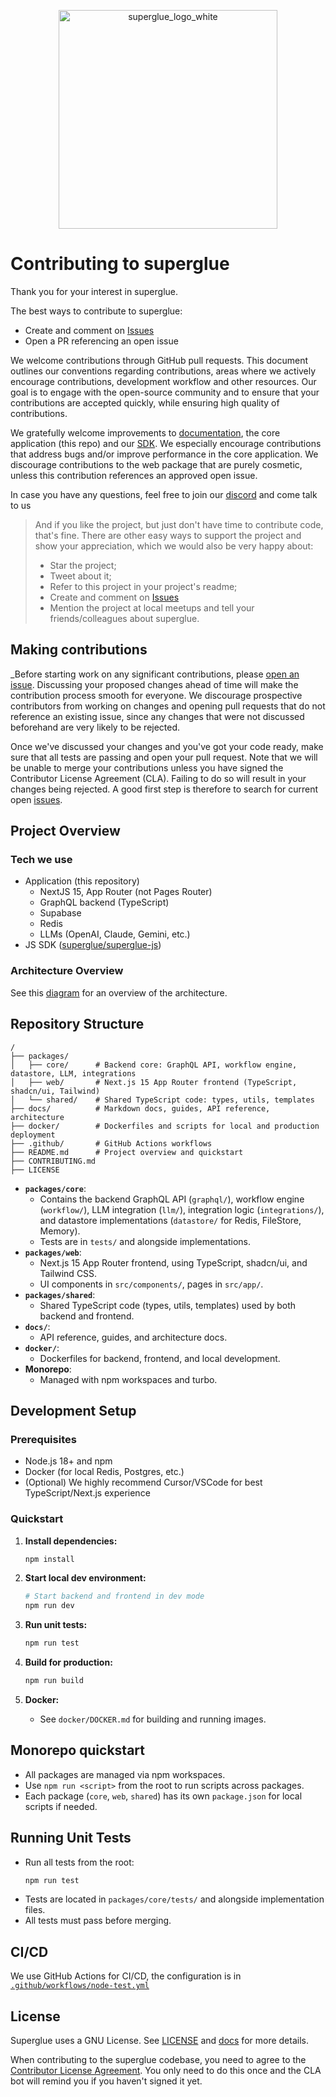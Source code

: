 <p align="center">
  <img src="https://github.com/user-attachments/assets/be0e65d4-dcd8-4133-9841-b08799e087e7" width="350" alt="superglue_logo_white">
</p>

# Contributing to superglue

Thank you for your interest in superglue.

The best ways to contribute to superglue:

- Create and comment on [Issues](https://github.com/superglue-ai/superglue/issues)
- Open a PR referencing an open issue

We welcome contributions through GitHub pull requests. This document outlines our conventions regarding contributions, areas where we actively encourage contributions, development workflow and other resources. Our goal is to engage with the open-source community and to ensure that your contributions are accepted quickly, while ensuring high quality of contributions.

We gratefully welcome improvements to [documentation](https://docs.superglue.cloud/introduction), the core application (this repo) and our [SDK](https://github.com/superglue-ai/superglue-js). We especially encourage contributions that address bugs and/or improve performance in the core application. We discourage contributions to the web package that are purely cosmetic, unless this contribution references an approved open issue.

In case you have any questions, feel free to join our [discord]((https://discord.gg/vUKnuhHtfW)) and come talk to us

> And if you like the project, but just don't have time to contribute code, that's fine. There are other easy ways to support the project and show your appreciation, which we would also be very happy about:
>
> - Star the project;
> - Tweet about it;
> - Refer to this project in your project's readme;
> - Create and comment on [Issues](https://github.com/superglue-ai/superglue/issues)
> - Mention the project at local meetups and tell your friends/colleagues about superglue.

## Making contributions

_Before starting work on any significant contributions, please [open an issue]((https://github.com/superglue-ai/superglue/issues)). Discussing your proposed changes ahead of time will make the contribution process smooth for everyone. We discourage prospective contributors from working on changes and opening pull requests that do not reference an existing issue, since any changes that were not discussed beforehand are very likely to be rejected.

Once we've discussed your changes and you've got your code ready, make sure that all tests are passing and open your pull request. Note that we will be unable to merge your contributions unless you have signed the Contributor License Agreement (CLA). Failing to do so will result in your changes being rejected. A good first step is therefore to search for current open [issues](https://github.com/superglue-ai/superglue/issues). 

## Project Overview

### Tech we use

- Application (this repository)
  - NextJS 15, App Router (not Pages Router)
  - GraphQL backend (TypeScript)
  - Supabase
  - Redis
  - LLMs (OpenAI, Claude, Gemini, etc.)
- JS SDK ([superglue/superglue-js](https://github.com/superglue-ai/superglue-js))

### Architecture Overview

See this [diagram](https://docs.superglue.cloud/guides/architecture) for an overview of the architecture.

## Repository Structure

```
/
├── packages/
│   ├── core/      # Backend core: GraphQL API, workflow engine, datastore, LLM, integrations
│   ├── web/       # Next.js 15 App Router frontend (TypeScript, shadcn/ui, Tailwind)
│   └── shared/    # Shared TypeScript code: types, utils, templates
├── docs/          # Markdown docs, guides, API reference, architecture
├── docker/        # Dockerfiles and scripts for local and production deployment
├── .github/       # GitHub Actions workflows
├── README.md      # Project overview and quickstart
├── CONTRIBUTING.md
├── LICENSE
```

- **`packages/core`**:  
  - Contains the backend GraphQL API (`graphql/`), workflow engine (`workflow/`), LLM integration (`llm/`), integration logic (`integrations/`), and datastore implementations (`datastore/` for Redis, FileStore, Memory).
  - Tests are in `tests/` and alongside implementations.
- **`packages/web`**:  
  - Next.js 15 App Router frontend, using TypeScript, shadcn/ui, and Tailwind CSS.
  - UI components in `src/components/`, pages in `src/app/`.
- **`packages/shared`**:  
  - Shared TypeScript code (types, utils, templates) used by both backend and frontend.
- **`docs/`**:  
  - API reference, guides, and architecture docs.
- **`docker/`**:  
  - Dockerfiles for backend, frontend, and local development.
- **Monorepo**:  
  - Managed with npm workspaces and turbo.

## Development Setup

### Prerequisites

- Node.js 18+ and npm
- Docker (for local Redis, Postgres, etc.)
- (Optional) We highly recommend Cursor/VSCode for best TypeScript/Next.js experience

### Quickstart

1. **Install dependencies:**
   ```sh
   npm install
   ```

2. **Start local dev environment:**
   ```sh
   # Start backend and frontend in dev mode
   npm run dev
   ```

3. **Run unit tests:**
   ```sh
   npm run test
   ```

4. **Build for production:**
   ```sh
   npm run build
   ```

5. **Docker:**
   - See `docker/DOCKER.md` for building and running images.

## Monorepo quickstart

- All packages are managed via npm workspaces.
- Use `npm run <script>` from the root to run scripts across packages.
- Each package (`core`, `web`, `shared`) has its own `package.json` for local scripts if needed.

## Running Unit Tests

- Run all tests from the root:
  ```sh
  npm run test
  ```
- Tests are located in `packages/core/tests/` and alongside implementation files.
- All tests must pass before merging.

## CI/CD

We use GitHub Actions for CI/CD, the configuration is in [`.github/workflows/node-test.yml`](https://github.com/superglue-ai/superglue/blob/main/.github/workflows/node-test.yml)

## License

Superglue uses a GNU License. See [LICENSE](https://github.com/superglue-ai/superglue/blob/main/LICENSE) and [docs](https://docs.superglue.cloud/introduction) for more details.

When contributing to the superglue codebase, you need to agree to the [Contributor License Agreement](https://cla-assistant.io/superglue-ai/superglue). You only need to do this once and the CLA bot will remind you if you haven't signed it yet.
